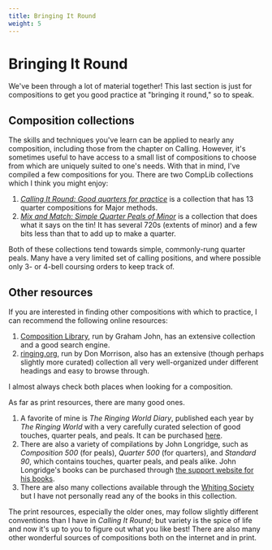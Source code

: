 ```yaml
---
title: Bringing It Round
weight: 5
---
```


# Bringing It Round

We've been through a lot of material together! This last section is just for compositions to get you good practice at "bringing it round," so to speak.

## Composition collections

The skills and techniques you've learn can be applied to nearly any composition, including those from the chapter on Calling. However, it's sometimes useful to have access to a small list of compositions to choose from which are uniquely suited to one's needs. With that in mind, I've compiled a few compositions for you. There are two CompLib collections which I think you might enjoy:

1. [_Calling It Round: Good quarters for practice_](https://complib.org/collection/11083) is a collection that has 13 quarter compositions for Major methods. 
2. [_Mix and Match: Simple Quarter Peals of Minor_](https://complib.org/collection/10904) is a collection that does what it says on the tin! It has several 720s (extents of minor) and a few bits less than that to add up to make a quarter.

Both of these collections tend towards simple, commonly-rung quarter peals. Many have a very limited set of calling positions, and where possible only 3- or 4-bell coursing orders to keep track of. 

## Other resources

If you are interested in finding other compositions with which to practice, I can recommend the following online resources:

1. [Composition Library](complib.org), run by Graham John, has an extensive collection and a good search engine.
2. [ringing.org](ringing.org), run by Don Morrison, also has an extensive (though perhaps slightly more curated) collection all very well-organized under different headings and easy to browse through.

I almost always check both places when looking for a composition. 

As far as print resources, there are many good ones.

1. A favorite of mine is _The Ringing World Diary_, published each year by _The Ringing World_ with a very carefully curated selection of good touches, quarter peals, and peals. It can be purchased [here](https://www.ringingworld.co.uk/purchase/shop/diary.html).
2. There are also a variety of compilations by John Longridge, such as _Composition 500_ (for peals), _Quarter 500_ (for quarters), and _Standard 90_, which contains touches, quarter peals, and peals alike. John Longridge's books can be purchased through [the support website for his books](https://jnlrb.wordpress.com/).
3. There are also many collections available through the [Whiting Society](https://www.whitingsociety.org.uk/publications/publications.html) but I have not personally read any of the books in this collection.

The print resources, especially the older ones, may follow slightly different conventions than I have in _Calling It Round_; but variety is the spice of life and now it's up to you to figure out what you like best! There are also many other wonderful sources of compositions both on the internet and in print.

